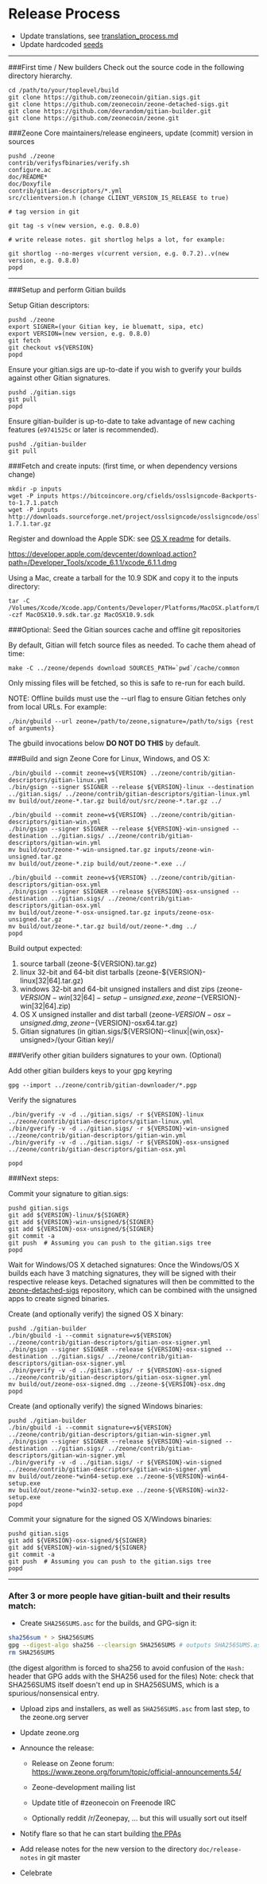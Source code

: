 Release Process
====================

* Update translations, see [translation_process.md](https://github.com/zeonecoin/zeone/blob/master/doc/translation_process.md#syncing-with-transifex)
* Update hardcoded [seeds](/contrib/seeds)

* * *

###First time / New builders
Check out the source code in the following directory hierarchy.

	cd /path/to/your/toplevel/build
	git clone https://github.com/zeonecoin/gitian.sigs.git
	git clone https://github.com/zeonecoin/zeone-detached-sigs.git
	git clone https://github.com/devrandom/gitian-builder.git
	git clone https://github.com/zeonecoin/zeone.git

###Zeone Core maintainers/release engineers, update (commit) version in sources

	pushd ./zeone
	contrib/verifysfbinaries/verify.sh
	configure.ac
	doc/README*
	doc/Doxyfile
	contrib/gitian-descriptors/*.yml
	src/clientversion.h (change CLIENT_VERSION_IS_RELEASE to true)

	# tag version in git

	git tag -s v(new version, e.g. 0.8.0)

	# write release notes. git shortlog helps a lot, for example:

	git shortlog --no-merges v(current version, e.g. 0.7.2)..v(new version, e.g. 0.8.0)
	popd

* * *

###Setup and perform Gitian builds

 Setup Gitian descriptors:

	pushd ./zeone
	export SIGNER=(your Gitian key, ie bluematt, sipa, etc)
	export VERSION=(new version, e.g. 0.8.0)
	git fetch
	git checkout v${VERSION}
	popd

  Ensure your gitian.sigs are up-to-date if you wish to gverify your builds against other Gitian signatures.

	pushd ./gitian.sigs
	git pull
	popd

  Ensure gitian-builder is up-to-date to take advantage of new caching features (`e9741525c` or later is recommended).

	pushd ./gitian-builder
	git pull

###Fetch and create inputs: (first time, or when dependency versions change)

	mkdir -p inputs
	wget -P inputs https://bitcoincore.org/cfields/osslsigncode-Backports-to-1.7.1.patch
	wget -P inputs http://downloads.sourceforge.net/project/osslsigncode/osslsigncode/osslsigncode-1.7.1.tar.gz

 Register and download the Apple SDK: see [OS X readme](README_osx.txt) for details.

 https://developer.apple.com/devcenter/download.action?path=/Developer_Tools/xcode_6.1.1/xcode_6.1.1.dmg

 Using a Mac, create a tarball for the 10.9 SDK and copy it to the inputs directory:

	tar -C /Volumes/Xcode/Xcode.app/Contents/Developer/Platforms/MacOSX.platform/Developer/SDKs/ -czf MacOSX10.9.sdk.tar.gz MacOSX10.9.sdk

###Optional: Seed the Gitian sources cache and offline git repositories

By default, Gitian will fetch source files as needed. To cache them ahead of time:

	make -C ../zeone/depends download SOURCES_PATH=`pwd`/cache/common

Only missing files will be fetched, so this is safe to re-run for each build.

NOTE: Offline builds must use the --url flag to ensure Gitian fetches only from local URLs. For example:
```
./bin/gbuild --url zeone=/path/to/zeone,signature=/path/to/sigs {rest of arguments}
```
The gbuild invocations below <b>DO NOT DO THIS</b> by default.

###Build and sign Zeone Core for Linux, Windows, and OS X:

	./bin/gbuild --commit zeone=v${VERSION} ../zeone/contrib/gitian-descriptors/gitian-linux.yml
	./bin/gsign --signer $SIGNER --release ${VERSION}-linux --destination ../gitian.sigs/ ../zeone/contrib/gitian-descriptors/gitian-linux.yml
	mv build/out/zeone-*.tar.gz build/out/src/zeone-*.tar.gz ../

	./bin/gbuild --commit zeone=v${VERSION} ../zeone/contrib/gitian-descriptors/gitian-win.yml
	./bin/gsign --signer $SIGNER --release ${VERSION}-win-unsigned --destination ../gitian.sigs/ ../zeone/contrib/gitian-descriptors/gitian-win.yml
	mv build/out/zeone-*-win-unsigned.tar.gz inputs/zeone-win-unsigned.tar.gz
	mv build/out/zeone-*.zip build/out/zeone-*.exe ../

	./bin/gbuild --commit zeone=v${VERSION} ../zeone/contrib/gitian-descriptors/gitian-osx.yml
	./bin/gsign --signer $SIGNER --release ${VERSION}-osx-unsigned --destination ../gitian.sigs/ ../zeone/contrib/gitian-descriptors/gitian-osx.yml
	mv build/out/zeone-*-osx-unsigned.tar.gz inputs/zeone-osx-unsigned.tar.gz
	mv build/out/zeone-*.tar.gz build/out/zeone-*.dmg ../
	popd

  Build output expected:

  1. source tarball (zeone-${VERSION}.tar.gz)
  2. linux 32-bit and 64-bit dist tarballs (zeone-${VERSION}-linux[32|64].tar.gz)
  3. windows 32-bit and 64-bit unsigned installers and dist zips (zeone-${VERSION}-win[32|64]-setup-unsigned.exe, zeone-${VERSION}-win[32|64].zip)
  4. OS X unsigned installer and dist tarball (zeone-${VERSION}-osx-unsigned.dmg, zeone-${VERSION}-osx64.tar.gz)
  5. Gitian signatures (in gitian.sigs/${VERSION}-<linux|{win,osx}-unsigned>/(your Gitian key)/

###Verify other gitian builders signatures to your own. (Optional)

  Add other gitian builders keys to your gpg keyring

	gpg --import ../zeone/contrib/gitian-downloader/*.pgp

  Verify the signatures

	./bin/gverify -v -d ../gitian.sigs/ -r ${VERSION}-linux ../zeone/contrib/gitian-descriptors/gitian-linux.yml
	./bin/gverify -v -d ../gitian.sigs/ -r ${VERSION}-win-unsigned ../zeone/contrib/gitian-descriptors/gitian-win.yml
	./bin/gverify -v -d ../gitian.sigs/ -r ${VERSION}-osx-unsigned ../zeone/contrib/gitian-descriptors/gitian-osx.yml

	popd

###Next steps:

Commit your signature to gitian.sigs:

	pushd gitian.sigs
	git add ${VERSION}-linux/${SIGNER}
	git add ${VERSION}-win-unsigned/${SIGNER}
	git add ${VERSION}-osx-unsigned/${SIGNER}
	git commit -a
	git push  # Assuming you can push to the gitian.sigs tree
	popd

  Wait for Windows/OS X detached signatures:
	Once the Windows/OS X builds each have 3 matching signatures, they will be signed with their respective release keys.
	Detached signatures will then be committed to the [zeone-detached-sigs](https://github.com/zeonecoin/zeone-detached-sigs) repository, which can be combined with the unsigned apps to create signed binaries.

  Create (and optionally verify) the signed OS X binary:

	pushd ./gitian-builder
	./bin/gbuild -i --commit signature=v${VERSION} ../zeone/contrib/gitian-descriptors/gitian-osx-signer.yml
	./bin/gsign --signer $SIGNER --release ${VERSION}-osx-signed --destination ../gitian.sigs/ ../zeone/contrib/gitian-descriptors/gitian-osx-signer.yml
	./bin/gverify -v -d ../gitian.sigs/ -r ${VERSION}-osx-signed ../zeone/contrib/gitian-descriptors/gitian-osx-signer.yml
	mv build/out/zeone-osx-signed.dmg ../zeone-${VERSION}-osx.dmg
	popd

  Create (and optionally verify) the signed Windows binaries:

	pushd ./gitian-builder
	./bin/gbuild -i --commit signature=v${VERSION} ../zeone/contrib/gitian-descriptors/gitian-win-signer.yml
	./bin/gsign --signer $SIGNER --release ${VERSION}-win-signed --destination ../gitian.sigs/ ../zeone/contrib/gitian-descriptors/gitian-win-signer.yml
	./bin/gverify -v -d ../gitian.sigs/ -r ${VERSION}-win-signed ../zeone/contrib/gitian-descriptors/gitian-win-signer.yml
	mv build/out/zeone-*win64-setup.exe ../zeone-${VERSION}-win64-setup.exe
	mv build/out/zeone-*win32-setup.exe ../zeone-${VERSION}-win32-setup.exe
	popd

Commit your signature for the signed OS X/Windows binaries:

	pushd gitian.sigs
	git add ${VERSION}-osx-signed/${SIGNER}
	git add ${VERSION}-win-signed/${SIGNER}
	git commit -a
	git push  # Assuming you can push to the gitian.sigs tree
	popd

-------------------------------------------------------------------------

### After 3 or more people have gitian-built and their results match:

- Create `SHA256SUMS.asc` for the builds, and GPG-sign it:
```bash
sha256sum * > SHA256SUMS
gpg --digest-algo sha256 --clearsign SHA256SUMS # outputs SHA256SUMS.asc
rm SHA256SUMS
```
(the digest algorithm is forced to sha256 to avoid confusion of the `Hash:` header that GPG adds with the SHA256 used for the files)
Note: check that SHA256SUMS itself doesn't end up in SHA256SUMS, which is a spurious/nonsensical entry.

- Upload zips and installers, as well as `SHA256SUMS.asc` from last step, to the zeone.org server

- Update zeone.org

- Announce the release:

  - Release on Zeone forum: https://www.zeone.org/forum/topic/official-announcements.54/

  - Zeone-development mailing list

  - Update title of #zeonecoin on Freenode IRC

  - Optionally reddit /r/Zeonepay, ... but this will usually sort out itself

- Notify flare so that he can start building [the PPAs](https://launchpad.net/~zeone.org/+archive/ubuntu/zeone)

- Add release notes for the new version to the directory `doc/release-notes` in git master

- Celebrate
